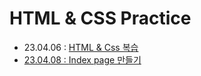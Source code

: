 # HTML & CSS Practice
+ 23.04.06 : <a href = "./01/Basic.html">HTML & Css 복습
+ 23.04.08 : <a href = "./02/index.html"> Index page 만들기